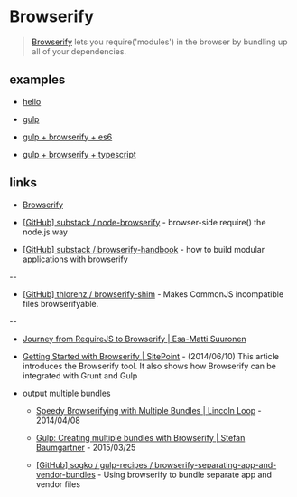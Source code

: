 # Browserify

> [Browserify](http://browserify.org/) lets you require('modules') in the browser by bundling up all of your dependencies.


## examples

* [hello](hello)

* [gulp](gulp)

* [gulp + browserify + es6](https://github.com/erkobridee/lab-nodejs/tree/master/es6/split_files)

* [gulp + browserify + typescript](https://github.com/erkobridee/lab-nodejs/tree/master/typescript/split_files)


## links

* [Browserify](http://browserify.org/)

* [[GitHub] substack / node-browserify](https://github.com/substack/node-browserify) - browser-side require() the node.js way

* [[GitHub] substack / browserify-handbook](https://github.com/substack/browserify-handbook) - how to build modular applications with browserify

--

* [[GitHub] thlorenz / browserify-shim](https://github.com/thlorenz/browserify-shim) - Makes CommonJS incompatible files browserifyable.

--

* [Journey from RequireJS to Browserify | Esa-Matti Suuronen](http://esa-matti.suuronen.org/blog/2013/03/22/journey-from-requirejs-to-browserify/)

* [Getting Started with Browserify | SitePoint](https://www.sitepoint.com/getting-started-browserify/) - (2014/06/10) This article introduces the Browserify tool. It also shows how Browserify can be integrated with Grunt and Gulp

* output multiple bundles

  * [Speedy Browserifying with Multiple Bundles | Lincoln Loop](https://lincolnloop.com/blog/speedy-browserifying-multiple-bundles/) - 2014/04/08

  * [Gulp: Creating multiple bundles with Browserify | Stefan Baumgartner](https://fettblog.eu/gulp-browserify-multiple-bundles/) - 2015/03/25

  * [[GitHub] sogko / gulp-recipes / browserify-separating-app-and-vendor-bundles](https://github.com/sogko/gulp-recipes/tree/master/browserify-separating-app-and-vendor-bundles) - Using browserify to bundle separate app and vendor files
